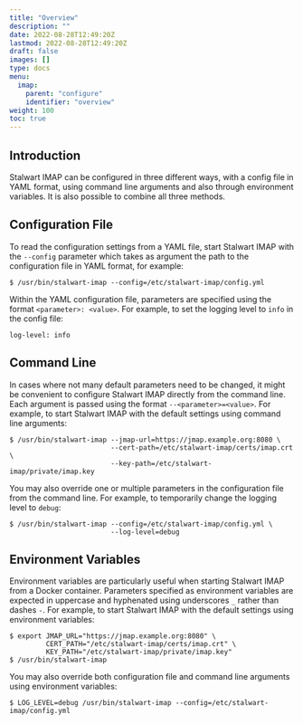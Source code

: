 ```yaml
---
title: "Overview"
description: ""
date: 2022-08-28T12:49:20Z
lastmod: 2022-08-28T12:49:20Z
draft: false
images: []
type: docs
menu:
  imap:
    parent: "configure"
    identifier: "overview"
weight: 100
toc: true
---
```


## Introduction

Stalwart IMAP can be configured in three different ways, with a config file in YAML format, using command
line arguments and also through environment variables. It is also possible to combine all three methods.

## Configuration File

To read the configuration settings from a YAML file, start Stalwart IMAP with the ``--config`` parameter
which takes as argument the path to the configuration file in YAML format, for example:

```
$ /usr/bin/stalwart-imap --config=/etc/stalwart-imap/config.yml
```

Within the YAML configuration file, parameters are specified using the format ``<parameter>: <value>``.
For example, to set the logging level to ``info`` in the config file:

```
log-level: info
```

## Command Line

In cases where not many default parameters need to be changed, it might be convenient to configure
Stalwart IMAP directly from the command line. Each argument is passed using the format ``--<parameter>=<value>``.
For example, to start Stalwart IMAP with the default settings using command line arguments:

```
$ /usr/bin/stalwart-imap --jmap-url=https://jmap.example.org:8080 \
                         --cert-path=/etc/stalwart-imap/certs/imap.crt \
                         --key-path=/etc/stalwart-imap/private/imap.key 
```

You may also override one or multiple parameters in the configuration file from the command line. For example,
to temporarily change the logging level to ``debug``:

```
$ /usr/bin/stalwart-imap --config=/etc/stalwart-imap/config.yml \
                         --log-level=debug 
```

## Environment Variables

Environment variables are particularly useful when starting Stalwart IMAP from a Docker container. Parameters specified
as environment variables are expected in uppercase and hyphenated using underscores ``_`` rather than dashes ``-``.
For example, to start Stalwart IMAP with the default settings using environment variables:

```
$ export JMAP_URL="https://jmap.example.org:8080" \
         CERT_PATH="/etc/stalwart-imap/certs/imap.crt" \
         KEY_PATH="/etc/stalwart-imap/private/imap.key"
$ /usr/bin/stalwart-imap
```

You may also override both configuration file and command line arguments using environment variables:

```
$ LOG_LEVEL=debug /usr/bin/stalwart-imap --config=/etc/stalwart-imap/config.yml
```
